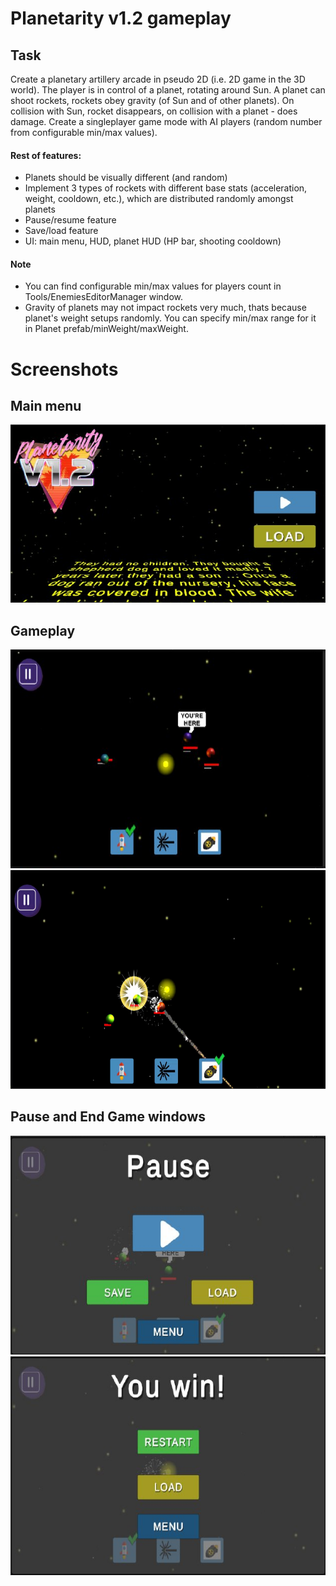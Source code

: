 # Planetarity v1.2 gameplay

## Task
Create a planetary artillery arcade in pseudo 2D (i.e. 2D game in the 3D world).
The player is in control of a planet, rotating around Sun. A planet can shoot rockets, rockets
obey gravity (of Sun and of other planets). On collision with Sun, rocket disappears, on
collision with a planet - does damage.
Create a singleplayer game mode with AI players (random number from
configurable min/max values).

#### Rest of features:
* Planets should be visually different (and random)
* Implement 3 types of rockets with different base stats (acceleration, weight,
cooldown, etc.), which are distributed randomly amongst planets
* Pause/resume feature
* Save/load feature
* UI: main menu, HUD, planet HUD (HP bar, shooting cooldown)

#### Note
* You can find configurable min/max values for players count in Tools/EnemiesEditorManager window.
* Gravity of planets may not impact rockets very much, thats because planet's weight setups randomly. You can specify min/max range for it in Planet prefab/minWeight/maxWeight.

# Screenshots
## Main menu
![](https://github.com/IDmikael/Planetarity-v1.2-gameplay/blob/main/Screenshots/Screen1.png)

## Gameplay
<img src="https://github.com/IDmikael/Planetarity-v1.2-gameplay/blob/main/Screenshots/Screen2.png" width="620" height="350">
<img src="https://github.com/IDmikael/Planetarity-v1.2-gameplay/blob/main/Screenshots/Screen3.png" width="620" height="350">

## Pause and End Game windows
<img src="https://github.com/IDmikael/Planetarity-v1.2-gameplay/blob/main/Screenshots/Screen4.png" width="620" height="350">
<img src="https://github.com/IDmikael/Planetarity-v1.2-gameplay/blob/main/Screenshots/Screen5.png" width="620" height="350">
